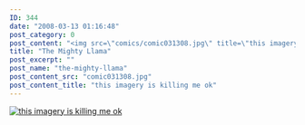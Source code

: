 ```yaml
---
ID: 344
date: "2008-03-13 01:16:48"
post_category: 0
post_content: "<img src=\"comics/comic031308.jpg\" title=\"this imagery is killing me ok\" />"
title: "The Mighty Llama"
post_excerpt: ""
post_name: "the-mighty-llama"
post_content_src: "comic031308.jpg"
post_content_title: "this imagery is killing me ok"
---
```



[![this imagery is killing me ok](/comics-hi-res/comic031308.jpg)](/comics-hi-res/comic031308.jpg "this imagery is killing me ok")
